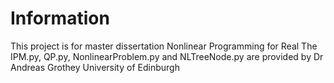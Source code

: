 # Information
This project is for master dissertation Nonlinear Programming for Real 
The IPM.py, QP.py, NonlinearProblem.py and NLTreeNode.py are provided by Dr Andreas Grothey University of Edinburgh
